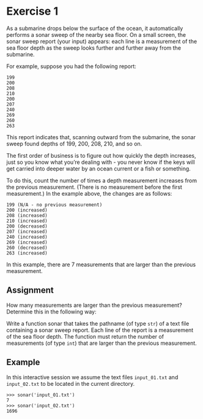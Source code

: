 # Exercise 1

As a submarine drops below the surface of the ocean, it automatically performs a sonar sweep of the nearby sea floor. On a small screen, the sonar sweep report (your input) appears: each line is a measurement of the sea floor depth as the sweep looks further and further away from the submarine.

For example, suppose you had the following report:

```
199
200
208
210
200
207
240
269
260
263
```

This report indicates that, scanning outward from the submarine, the sonar sweep found depths of 199, 200, 208, 210, and so on.

The first order of business is to figure out how quickly the depth increases, just so you know what you’re dealing with - you never know if the keys will get carried into deeper water by an ocean current or a fish or something.

To do this, count the number of times a depth measurement increases from the previous measurement. (There is no measurement before the first measurement.) In the example above, the changes are as follows:

```
199 (N/A - no previous measurement)
200 (increased)
208 (increased)
210 (increased)
200 (decreased)
207 (increased)
240 (increased)
269 (increased)
260 (decreased)
263 (increased)
```

In this example, there are 7 measurements that are larger than the previous measurement.



## Assignment

How many measurements are larger than the previous measurement? Determine this in the following way:

Write a function sonar that takes the pathname (of type `str`) of a text file containing a sonar sweep report. Each line of the report is a measurement of the sea floor depth. The function must return the number of measurements (of type `int`) that are larger than the previous measurement.



## Example
In this interactive session we assume the text files `input_01.txt` and `input_02.txt` to be located in the current directory.

```
>>> sonar('input_01.txt')
7
>>> sonar('input_02.txt')
1696
```
